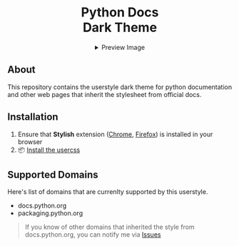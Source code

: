 <h1 align="center">
    Python Docs<br>
    Dark Theme
</h1>
<details align="center">
    <summary>Preview Image</summary>
    <img src="./images/preview.jpg">
</details>

## About
This repository contains the userstyle dark theme for python documentation and other web pages that inherit the stylesheet from official docs.

## Installation
1. Ensure that **Stylish** extension ([Chrome](https://chrome.google.com/webstore/detail/stylish-custom-themes-for/fjnbnpbmkenffdnngjfgmeleoegfcffe), [Firefox](https://addons.mozilla.org/ru/firefox/addon/stylish/)) is installed in your browser
2. 📦 [Install the usercss](https://github.com/maximilionus/python_docs_dark/raw/master/python_docs_dark.user.css)

## Supported Domains
Here's list of domains that are currenlty supported by this userstyle.

- docs.python.org
- packaging.python.org

> If you know of other domains that inherited the style from docs.python.org, you can notify me via [Issues](https://github.com/maximilionus/python_docs_dark/issues)
